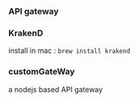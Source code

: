 ### API gateway


### KrakenD

install in mac : `brew install krakend`


### customGateWay

a nodejs based API gateway